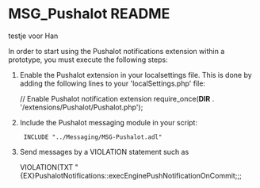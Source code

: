 ﻿MSG_Pushalot README
===================
testje voor Han

In order to start using the Pushalot notifications extension within a prototype, you must execute the following steps:
1) Enable the Pushalot extension in your localsettings file.
   This is done by adding the following lines to your 'localSettings.php' file:

	// Enable Pushalot notification extension
	require_once(__DIR__ . '/extensions/Pushalot/Pushalot.php');

2) Include the Pushalot messaging module in your script:

        INCLUDE "../Messaging/MSG-Pushalot.adl"

3) Send messages by a VIOLATION statement such as

	VIOLATION(TXT "{EX}PushalotNotifications::execEnginePushNotificationOnCommit;<authorizationtokens>;<message>;<title>;<url>")

   Notes:
   - Multiple <authorizationtokens> must be seperated with _AND. This is atomatically done when using an ampersand expression to fill the userKeys.
   - The message is sent as html content. You can use a limited set of html tags (see https://pushalot.com/api)
   - The title and url are optional

4) Users that want to receive messages through the Pushalot notification service must register an account at https://pushalot.com/ (free of charge). This will provide them with a so-called 'authorization token' (for the 'API' app). An authorization token is similar to a phone number or an email-address (it is a CEPEndpoint). Users can create additional authorization tokens at https://pushalot.com/manager/authorizations
